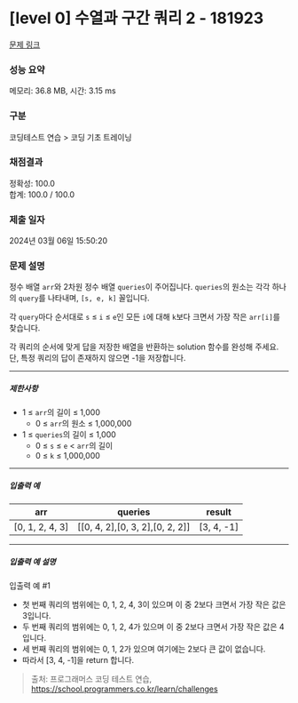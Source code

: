 # [level 0] 수열과 구간 쿼리 2 - 181923 

[문제 링크](https://school.programmers.co.kr/learn/courses/30/lessons/181923) 

### 성능 요약

메모리: 36.8 MB, 시간: 3.15 ms

### 구분

코딩테스트 연습 > 코딩 기초 트레이닝

### 채점결과

정확성: 100.0<br/>합계: 100.0 / 100.0

### 제출 일자

2024년 03월 06일 15:50:20

### 문제 설명

<p>정수 배열 <code>arr</code>와 2차원 정수 배열 <code>queries</code>이 주어집니다. <code>queries</code>의 원소는 각각 하나의 <code>query</code>를 나타내며, <code>[s, e, k]</code> 꼴입니다.</p>

<p>각 <code>query</code>마다 순서대로 <code>s</code> ≤ <code>i</code> ≤ <code>e</code>인 모든 <code>i</code>에 대해 <code>k</code>보다 크면서 가장 작은 <code>arr[i]</code>를 찾습니다.</p>

<p>각 쿼리의 순서에 맞게 답을 저장한 배열을 반환하는 solution 함수를 완성해 주세요.<br>
단, 특정 쿼리의 답이 존재하지 않으면 -1을 저장합니다.</p>

<hr>

<h5>제한사항</h5>

<ul>
<li>1 ≤ <code>arr</code>의 길이 ≤ 1,000

<ul>
<li>0 ≤ <code>arr</code>의 원소 ≤ 1,000,000</li>
</ul></li>
<li>1 ≤ <code>queries</code>의 길이 ≤ 1,000

<ul>
<li>0 ≤ <code>s</code> ≤ <code>e</code> &lt; <code>arr</code>의 길이</li>
<li>0 ≤ <code>k</code> ≤ 1,000,000</li>
</ul></li>
</ul>

<hr>

<h5>입출력 예</h5>
<table class="table">
        <thead><tr>
<th>arr</th>
<th>queries</th>
<th>result</th>
</tr>
</thead>
        <tbody><tr>
<td>[0, 1, 2, 4, 3]</td>
<td>[[0, 4, 2],[0, 3, 2],[0, 2, 2]]</td>
<td>[3, 4, -1]</td>
</tr>
</tbody>
      </table>
<hr>

<h5>입출력 예 설명</h5>

<p>입출력 예 #1</p>

<ul>
<li>첫 번째 쿼리의 범위에는 0, 1, 2, 4, 3이 있으며 이 중 2보다 크면서 가장 작은 값은 3입니다.</li>
<li>두 번째 쿼리의 범위에는 0, 1, 2, 4가 있으며 이 중 2보다 크면서 가장 작은 값은 4입니다.</li>
<li>세 번째 쿼리의 범위에는 0, 1, 2가 있으며 여기에는 2보다 큰 값이 없습니다.</li>
<li>따라서 [3, 4, -1]을 return 합니다.</li>
</ul>


> 출처: 프로그래머스 코딩 테스트 연습, https://school.programmers.co.kr/learn/challenges